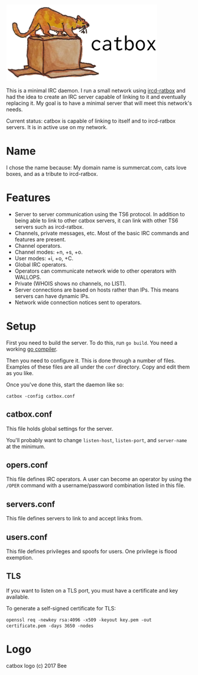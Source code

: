 ![catbox](images/catbox-with-text.png)

This is a minimal IRC daemon. I run a small network using
[ircd-ratbox](http://ratbox.org/) and had the idea to create an IRC server
capable of linking to it and eventually replacing it. My goal is to have a
minimal server that will meet this network's needs.

Current status: catbox is capable of linking to itself and to ircd-ratbox
servers. It is in active use on my network.


# Name
I chose the name because: My domain name is summercat.com, cats love boxes,
and as a tribute to ircd-ratbox.


# Features

  * Server to server communication using the TS6 protocol. In addition to
    being able to link to other catbox servers, it can link with other
    TS6 servers such as ircd-ratbox.
  * Channels, private messages, etc. Most of the basic IRC commands and
    features are present.
  * Channel operators.
  * Channel modes: +n, +s, +o.
  * User modes: +i, +o, +C.
  * Global IRC operators.
  * Operators can communicate network wide to other operators with WALLOPS.
  * Private (WHOIS shows no channels, no LIST).
  * Server connections are based on hosts rather than IPs. This means
    servers can have dynamic IPs.
  * Network wide connection notices sent to operators.


# Setup
First you need to build the server. To do this, run `go build`. You need a
working [go compiler](https://golang.org/dl/).

Then you need to configure it. This is done through a number of files.
Examples of these files are all under the `conf` directory. Copy and edit
them as you like.

Once you've done this, start the daemon like so:

    catbox -config catbox.conf


## catbox.conf
This file holds global settings for the server.

You'll probably want to change `listen-host`, `listen-port`, and
`server-name` at the minimum.


## opers.conf
This file defines IRC operators. A user can become an operator by using the
`/OPER` command with a username/password combination listed in this file.


## servers.conf
This file defines servers to link to and accept links from.


## users.conf
This file defines privileges and spoofs for users. One privilege is flood
exemption.


## TLS
If you want to listen on a TLS port, you must have a certificate and key
available.

To generate a self-signed certificate for TLS:

    openssl req -newkey rsa:4096 -x509 -keyout key.pem -out certificate.pem -days 3650 -nodes


# Logo
catbox logo (c) 2017 Bee
